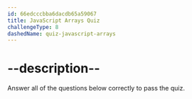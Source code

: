 ```yaml
---
id: 66edcccbba6dacdb65a59067
title: JavaScript Arrays Quiz
challengeType: 8
dashedName: quiz-javascript-arrays
---
```


# --description--

Answer all of the questions below correctly to pass the quiz.
